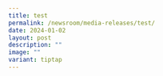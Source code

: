 ```yaml
---
title: test
permalink: /newsroom/media-releases/test/
date: 2024-01-02
layout: post
description: ""
image: ""
variant: tiptap
---
```

